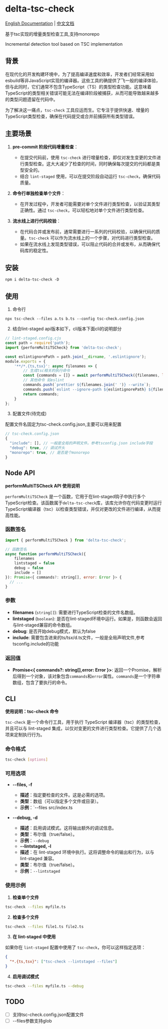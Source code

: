 # delta-tsc-check
[English Documentation](README.md) | [中文文档](README.zh.md)

基于tsc实现的增量类型检查工具,支持monorepo

Incremental detection tool based on TSC implementation

## 背景

在现代化的开发构建环境中，为了提高编译速度和效率，开发者们经常采用如esbuild等非JavaScript实现的编译器。这些工具的确提供了飞一般的编译体验，但与此同时，它们通常不包含TypeScript（TS）的类型检查功能。这意味着TypeScript的类型相关错误可能无法在编译阶段被捕获，从而可能导致越来越多的类型问题遗留在代码中。

为了解决这一痛点，`tsc-check` 工具应运而生。它专注于提供快速、增量的TypeScript类型检查，确保在代码提交或合并前捕获所有类型错误。

## 主要场景

1. **pre-commit 阶段代码增量检查**：
	* 在提交代码前，使用 `tsc-check` 进行增量检查，即仅对发生变更的文件进行类型检查。这大大减少了检查的时间，同时确保每次提交的代码都是类型安全的。
	* 结合 `lint-staged` 使用，可以在提交阶段自动运行 `tsc-check`，确保代码质量。

2. **命令行单独检查单个文件**：
	* 在开发过程中，开发者可能需要对单个文件进行类型检查，以验证其类型正确性。通过 `tsc-check`，可以轻松地对单个文件进行类型检查。
3. **流水线上进行代码校验**：
	* 在代码合并或发布前，通常需要进行一系列的代码校验，以确保代码的质量。`tsc-check` 可以作为流水线上的一个步骤，对代码进行类型检查。
	* 如果在流水线上发现类型错误，可以阻止代码的合并或发布，从而确保代码库的稳定性。


## 安装

```shell
npm i delta-tsc-check -D
```

## 使用

1. 命令行

```shell
npx tsc-check --files a.ts b.ts --config tsc-check.config.json

```

2. 结合lint-staged
api版本如下，cli版本下面cli的说明部分

```js
// lint-staged.config.cjs
const path = require('path');
import {performMultiTSCheck} from 'delta-tsc-check';

const eslintignorePath = path.join(__dirname, '.eslintignore');
module.exports = {
    '**/*.{ts,tsx}': async filenames => {
        // 生成tsc相关的执行命令
        const {commands = []} = await performMultiTSCheck({filenames, lintstaged: true});
        // 其他命令 如eslint
        commands.push(`prettier ${filenames.join(' ')} --write`);
        commands.push(`eslint --ignore-path ${eslintignorePath} ${filenames.join(' ')} --fix --quiet --cache`);
        return commands;
    }
};

```

3. 配置文件(待完成)

配置文件名固定为tsc-check.config.json,主要可以用来配置
```js
// tsc-check.config.json
{
  "include": [], // 一般是全局的声明文件。参考tsconfig.json include字段
  "debug": true, // 调试开头
  "monorepo": true, // 是否是个monorepo
}
```

## Node API

**performMultiTSCheck API 使用说明**

`performMultiTSCheck` 是一个函数，它用于在lint-staged钩子中执行多个TypeScript检查。该函数属于`delta-tsc-check`库，该库允许你在代码变更时运行TypeScript编译器（tsc）以检查类型错误，并仅对更改的文件进行编译，从而提高性能。

### 函数签名

```javascript
import { performMultiTSCheck } from 'delta-tsc-check';

// 函数签名
async function performMultiTSCheck({
    filenames
    lintstaged = false
    debug = false
    include = []
}): Promise<{ commands?: string[], error: Error }> {
  // ...
}
```

### 参数

- **filenames** (`string[]`): 需要进行TypeScript检查的文件名数组。
- **lintstaged** (`boolean`): 是否在lint-staged环境中运行。如果是，则函数会返回与lint-staged兼容的命令数组。
- **debug**: 是否开始debug模式，默认为false
- **include**: 需要包含进来的ts/tsx/d.ts文件，一般是全局声明文件,参考tsconfig.include的功能

### 返回值

- **Promise<{ commands?: string[],error: Error }>**: 返回一个Promise，解析后得到一个对象，该对象包含`commands`和`error`属性。`commands`是一个字符串数组，包含了要执行的命令。

## CLI

**使用说明：tsc-check 命令**

`tsc-check` 是一个命令行工具，用于执行 TypeScript 编译器（tsc）的类型检查，并且可以与 lint-staged 集成，以仅对变更的文件进行类型检查。它提供了几个选项来定制执行行为。

### 命令格式

```bash
tsc-check [options]
```

### 可用选项

- **--files, -f**
  - **描述**：指定要检查的文件。这是必需的选项。
  - **类型**：数组（可以指定多个文件或目录）。
  - **示例**：`--files src/index.ts

- **--debug, -d**
  - **描述**：启用调试模式。这将输出额外的调试信息。
  - **类型**：布尔值（true/false）。
  - **示例**：`--debug`
  - **--lintstaged, -l**
  - **描述**：在 lint-staged 环境中执行。这将调整命令的输出和行为，以与 lint-staged 兼容。
  - **类型**：布尔值（true/false）。
  - **示例**：`--lintstaged`


### 使用示例

1. **检查单个文件**

```bash
tsc-check --files myfile.ts
```

2. **检查多个文件**

```bash
tsc-check --files file1.ts file2.ts
```

3. **在 lint-staged 中使用**

如果你在 `lint-staged` 配置中使用了 `tsc-check`，你可以这样指定选项：

```json
{
  "*.{ts,tsx}": ["tsc-check --lintstaged --files"]
}
```

4. **启用调试模式**

```bash
tsc-check --files myfile.ts --debug
```

## TODO
- [ ] 支持tsc-check.config.json配置文件
- [ ] --files参数支持glob
